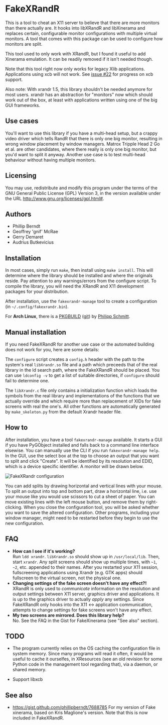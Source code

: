 FakeXRandR
==========

This is a tool to cheat an X11 server to believe that there are more monitors
than there actually are. It hooks into libXRandR and libXinerama and replaces
certain, configurable monitor configurations with multiple virtual monitors. A
tool that comes with this package can be used to configure how monitors are
split.

This tool used to only work with XRandR, but I found it useful to add Xinerama
emulation. It can be readily removed if it isn't needed though.

Note that this tool right now only works for legacy Xlib applications.
Applications using xcb will not work. See
[issue #22](https://github.com/phillipberndt/fakexrandr/pull/22) for progress
on xcb support.

Also note: With xrandr 1.5, this library shouldn't be needed anymore for most
users. xrandr has an abstraction for "monitors" now which should work out of
the box, at least with applications written using one of the big GUI
frameworks.

Use cases
---------

You'll want to use this library if you have a multi-head setup, but a crappy
video driver which tells RandR that there is only one big monitor, resulting in
wrong window placement by window managers. Matrox Tripple Head 2 Go et al. are
other candidates, where there really is only one big monitor, but you'd want to
split it anyway. Another use case is to test multi-head behaviour without
having multiple monitors.

Licensing
---------

You may use, redistribute and modify this program under the terms of the GNU
General Public License (GPL) Version 3, in the version available under the URL
http://www.gnu.org/licenses/gpl.html#.

Authors
-------

* Phillip Berndt
* Geoffrey 'gnif' McRae
* Gerry Demaret
* Audrius Butkevicius

Installation
------------

In most cases, simply run `make`, then install using `make install`. This will determine
where the library should be installed and where the originals reside. Pay
attention to any warnings/errors from the configure script. To compile the
library, you will need the XRandR and X11 development packages for your
distribution.

After installation, use the `fakexrandr-manage` tool to create a configuration (in
`~/.config/fakexrandr.bin`).

For **Arch Linux**, there is a [PKGBUILD](https://aur.archlinux.org/packages/fakexrandr-git/)
([git](https://github.com/pschmitt/aur-fakexrandr-git)) by
[Philipp Schmitt](https://github.com/pschmitt).

Manual installation
-------------------

If you need FakeXRandR for another use case or the automated building does not
work for you, here are some details:

The `configure` script creates a `config.h` header with the
path to the system's real `libXrandr.so` file and a path which preceeds that of
the real library in the ld search path, where the FakeXRandR should be placed.
You can use `ldconfig -v` to get a list of suitable directories, if `configure`
should fail to determine one.

The `libXrandr.c` file only contains a initialization function which loads the
symbols from the real library and implementations of the functions that we
actually override and which require more than replacement of XIDs for fake
screens with real the one's. All other functions are automatically generated
by `make_skeleton.py` from the default Xrandr header file.

How to
------

After installation, you have a tool `fakexrandr-manage` available. It starts
a GUI if you have PyGObject installed and falls back to a command line interface
elsewise. You can manually use the CLI if you run `fakexrandr-manage help`.
In the GUI, use the select box at the top to choose an output that you want to
split and click "Create". It will be identified by its resolution and EDID,
which is a device specific identifier. A monitor will be drawn below.

![FakeXRandr configuration](https://cloud.githubusercontent.com/assets/387407/7010346/acbc329c-dca0-11e4-8e16-0d45079dc570.png)

You can add splits by drawing horizontal and vertical lines with your mouse.
To split an output into top and bottom part, draw a horizontal line, i.e. use
your mouse like you would use scissors to cut a sheet of paper.  You can move
existing lines with the left mouse button, and remove them by right-clicking.
When you close the configuration tool, you will be asked whether you want to
save the altered configuration. Other programs, including your window manager,
might need to be restarted before they begin to use the new configuration.

FAQ
---

* **How can I see if it's working?**<br/>
  Run `ldd xrandr`. `libXrandr.so` should show up in `/usr/local/lib`. Then,
  start `xrandr`. Any split screens should show up multiple times, with `~1`,
  `~2`, etc. appended to their names.  After you restarted your X11 session,
  fullscreening applications using Xrandr (e.g. GTK apps) should fullscreen to
  the virtual screen, not the physical one.
* **Changing settings of the fake screen doesn't have any effect?!**<br/>
  XRandR is only used to *communicate* information on the resolution and output
  settings between X11 server, graphics driver and applications. It is up to
  the graphics driver to actually *apply* any settings. Since FakeXRandR
  only hooks into the X11 ↔ application communication, attempts to change
  settings for fake screens won't have any effect.
* **My two screens are mirrored. Does this library help?**<br/>
  No. See the FAQ in the Gist for FakeXinerama (see "See also" section).

TODO
----

* The program currently relies on the OS caching the configuration file in system
  memory. Since many programs will read it often, it would be useful to cache
  it ourselfes, in XResources (see an old revision for some Python code in the
  management tool regarding that), via a daemon, or shared memory.

* Support libxcb

See also
--------

 * https://gist.github.com/phillipberndt/7688785
   For my version of Fake xinerama, based on Kris Maglione's version. Note
   that this is now included in FakeXRandR.
